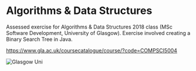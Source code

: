 # Algorithms & Data Structures
Assessed exercise for Algorithms &amp; Data Structures 2018 class (MSc Software Development, University of Glasgow).
Exercise involved creating a Binary Search Tree in Java.

https://www.gla.ac.uk/coursecatalogue/course/?code=COMPSCI5004

![Glasgow Uni](https://www.gla.ac.uk/media/media_535061_en.jpg)
